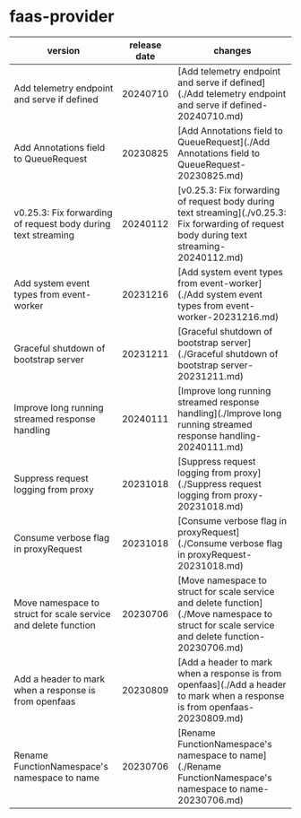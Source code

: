# faas-provider	


|version|release date|changes|
|---|---|---|
|Add telemetry endpoint and serve if defined|20240710|[Add telemetry endpoint and serve if defined](./Add telemetry endpoint and serve if defined-20240710.md)|
|Add Annotations field to QueueRequest|20230825|[Add Annotations field to QueueRequest](./Add Annotations field to QueueRequest-20230825.md)|
|v0.25.3: Fix forwarding of request body during text streaming|20240112|[v0.25.3: Fix forwarding of request body during text streaming](./v0.25.3: Fix forwarding of request body during text streaming-20240112.md)|
|Add system event types from event-worker|20231216|[Add system event types from event-worker](./Add system event types from event-worker-20231216.md)|
|Graceful shutdown of bootstrap server|20231211|[Graceful shutdown of bootstrap server](./Graceful shutdown of bootstrap server-20231211.md)|
|Improve long running streamed response handling|20240111|[Improve long running streamed response handling](./Improve long running streamed response handling-20240111.md)|
|Suppress request logging from proxy|20231018|[Suppress request logging from proxy](./Suppress request logging from proxy-20231018.md)|
|Consume verbose flag in proxyRequest|20231018|[Consume verbose flag in proxyRequest](./Consume verbose flag in proxyRequest-20231018.md)|
|Move namespace to struct for scale service and delete function|20230706|[Move namespace to struct for scale service and delete function](./Move namespace to struct for scale service and delete function-20230706.md)|
|Add a header to mark when a response is from openfaas|20230809|[Add a header to mark when a response is from openfaas](./Add a header to mark when a response is from openfaas-20230809.md)|
|Rename FunctionNamespace's namespace to name|20230706|[Rename FunctionNamespace's namespace to name](./Rename FunctionNamespace's namespace to name-20230706.md)|
